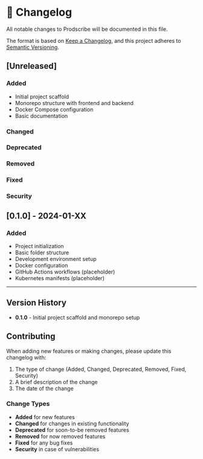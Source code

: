 # 📝 Changelog

All notable changes to Prodscribe will be documented in this file.

The format is based on [Keep a Changelog](https://keepachangelog.com/en/1.0.0/),
and this project adheres to [Semantic Versioning](https://semver.org/spec/v2.0.0.html).

## [Unreleased]

### Added
- Initial project scaffold
- Monorepo structure with frontend and backend
- Docker Compose configuration
- Basic documentation

### Changed

### Deprecated

### Removed

### Fixed

### Security

## [0.1.0] - 2024-01-XX

### Added
- Project initialization
- Basic folder structure
- Development environment setup
- Docker configuration
- GitHub Actions workflows (placeholder)
- Kubernetes manifests (placeholder)

---

## Version History

- **0.1.0** - Initial project scaffold and monorepo setup

## Contributing

When adding new features or making changes, please update this changelog with:

1. The type of change (Added, Changed, Deprecated, Removed, Fixed, Security)
2. A brief description of the change
3. The date of the change

### Change Types

- **Added** for new features
- **Changed** for changes in existing functionality
- **Deprecated** for soon-to-be removed features
- **Removed** for now removed features
- **Fixed** for any bug fixes
- **Security** in case of vulnerabilities 